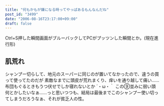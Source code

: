 ```yaml
---
title: "何もかもが嫌になる時ってやっぱあるもんなんだね"
post_id: "3499"
date: "2006-08-16T23:17:00+09:00"
draft: false
---
```



Ctrl+S押した瞬間画面がブルーバックしてPCがプッツンした瞬間とか。(現在進行形)
## 肌荒れ
シャンプー切らして、地元のスーパーに同じのが置いてなかったので、違うの買って使ってたのだが 素敵なまでに頭皮が荒れまくり、痒いを通り越して痛い……布団もぐるときもうつ伏せでしか寝れないとか ´・ω・｀ この⑨並みに弱い頭何とかしたいなぁ……っと思いつつも、結局は最後までこのシャンプー使い切ってしまうだろうなぁ、それが貧乏人の性。
